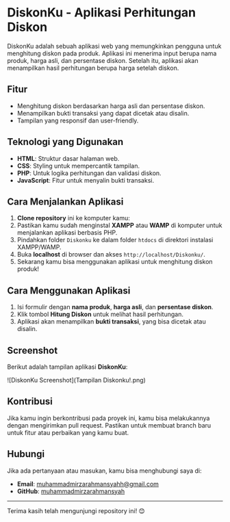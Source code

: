 # DiskonKu - Aplikasi Perhitungan Diskon

DiskonKu adalah sebuah aplikasi web yang memungkinkan pengguna untuk menghitung diskon pada produk. Aplikasi ini menerima input berupa nama produk, harga asli, dan persentase diskon. Setelah itu, aplikasi akan menampilkan hasil perhitungan berupa harga setelah diskon.

## Fitur
- Menghitung diskon berdasarkan harga asli dan persentase diskon.
- Menampilkan bukti transaksi yang dapat dicetak atau disalin.
- Tampilan yang responsif dan user-friendly.

## Teknologi yang Digunakan
- **HTML**: Struktur dasar halaman web.
- **CSS**: Styling untuk mempercantik tampilan.
- **PHP**: Untuk logika perhitungan dan validasi diskon.
- **JavaScript**: Fitur untuk menyalin bukti transaksi.

## Cara Menjalankan Aplikasi
1. **Clone repository** ini ke komputer kamu:
2. Pastikan kamu sudah menginstal **XAMPP** atau **WAMP** di komputer untuk menjalankan aplikasi berbasis PHP.
3. Pindahkan folder `Diskonku` ke dalam folder `htdocs` di direktori instalasi XAMPP/WAMP.
4. Buka **localhost** di browser dan akses `http://localhost/Diskonku/`.
5. Sekarang kamu bisa menggunakan aplikasi untuk menghitung diskon produk!

## Cara Menggunakan Aplikasi
1. Isi formulir dengan **nama produk**, **harga asli**, dan **persentase diskon**.
2. Klik tombol **Hitung Diskon** untuk melihat hasil perhitungan.
3. Aplikasi akan menampilkan **bukti transaksi**, yang bisa dicetak atau disalin.

## Screenshot

Berikut adalah tampilan aplikasi **DiskonKu**:

![DiskonKu Screenshot](Tampilan Diskonku!.png)

## Kontribusi
Jika kamu ingin berkontribusi pada proyek ini, kamu bisa melakukannya dengan mengirimkan pull request. Pastikan untuk membuat branch baru untuk fitur atau perbaikan yang kamu buat.


## Hubungi
Jika ada pertanyaan atau masukan, kamu bisa menghubungi saya di:
- **Email**: muhammadmirzarahmansyahh@gmail.com
- **GitHub**: [muhammadmirzarahmansyah](https://github.com/muhammadmirzarahmansyah)

---

Terima kasih telah mengunjungi repository ini! 😊
